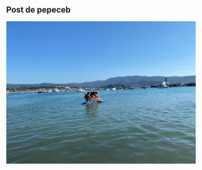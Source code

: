 ## Post de pepeceb
![bienvenidos a mi cuenta de github](https://raw.githubusercontent.com/pepeceb/adam-blog/main/assets/img/IMG-20210728-WA0047.jpg?raw=true)
